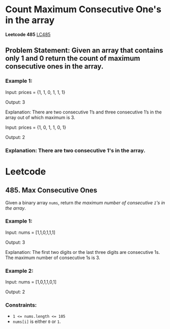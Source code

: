 # Count Maximum Consecutive One's in the array
**Leetcode 485**
[LC485](https://leetcode.com/problems/max-consecutive-ones/description/)

## Problem Statement: Given an array that contains only 1 and 0 return the count of maximum consecutive ones in the array.

### Example 1:
Input: prices = {1, 1, 0, 1, 1, 1}

Output: 3

Explanation: There are two consecutive 1’s and three consecutive 1’s in the array out of which maximum is 3.

Input: prices = {1, 0, 1, 1, 0, 1} 

Output: 2

### Explanation: There are two consecutive 1's in the array. 


# Leetcode
## 485. Max Consecutive Ones

Given a binary array `nums`, return *the maximum number of consecutive *`1`*'s in the array*.

### Example 1:
Input: nums = [1,1,0,1,1,1]

Output: 3

Explanation: The first two digits or the last three digits are consecutive 1s. The maximum number of consecutive 1s is 3.

### Example 2:
Input: nums = [1,0,1,1,0,1]

Output: 2

### Constraints:

-   `1 <= nums.length <= 105`
-   `nums[i]` is either `0` or `1`.